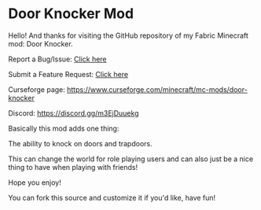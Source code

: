 # Door Knocker Mod
Hello! And thanks for visiting the GitHub repository of my Fabric Minecraft mod: Door Knocker.

Report a Bug/Issue: [Click here](https://github.com/MeowMC/Door-Knocker/issues/new?assignees=ZandercraftGames&labels=Forge+Version%2C+bug&template=bug-report--forge-.md&title=%5BForge%5D+Issue+title+here)

Submit a Feature Request: [Click here]()

Curseforge page: https://www.curseforge.com/minecraft/mc-mods/door-knocker

Discord: https://discord.gg/m3EjDuuekg

Basically this mod adds one thing:

The ability to knock on doors and trapdoors.

This can change the world for role playing users and can also just be a nice thing to have when playing with friends!

Hope you enjoy!

You can fork this source and customize it if you'd like, have fun!
